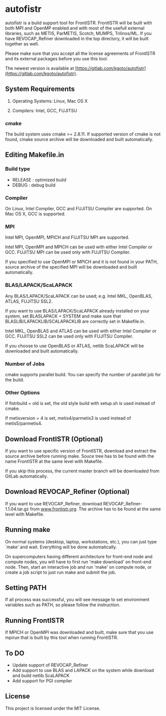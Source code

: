 # autofistr

autofistr is a build support tool for FrontISTR.
FrontISTR will be built with both MPI and OpenMP enabled
and with most of the usefull external libraries, such as METIS, ParMETIS, Scotch, MUMPS, Trilinos/ML.
If you have REVOCAP_Refiner downloaded in the top directory, it will be built together as well.

Please make sure that you accept all the license agreements of FrontISTR and its external packages
before you use this tool.

The newest version is available at [https://gitlab.com/kgoto/autofistr](https://gitlab.com/kgoto/autofistr).

## System Requirements
1. Operating Systems: Linux, Mac OS X

2. Compilers: Intel, GCC, FUJITSU

### cmake
The build system uses cmake >= 2.8.11.
If supported version of cmake is not found, cmake source archive will be downloaded and built automatically.


## Editing Makefile.in

### Build type
- RELEASE : optimized build
- DEBUG : debug build

### Compiler
On Linux, Intel Compiler, GCC and FUJITSU Compiler are supported.
On Mac OS X, GCC is supported.

### MPI
Intel MPI, OpenMPI, MPICH and FUJITSU MPI are supported.

Intel MPI, OpenMPI and MPICH can be used with either Intel Compiler or GCC.
FUJITSU MPI can be used only with FUJITSU Compiler.

If you specified to use OpenMPI or MPICH and it is not found in your PATH,
source archive of the specified MPI will be downloaded and built automatically.

### BLAS/LAPACK/ScaLAPACK
Any BLAS/LAPACK/ScaLAPACK can be used; e.g. Intel MKL, OpenBLAS, ATLAS, FUJITSU SSL2.

If you want to use BLAS/LAPACK/ScaLAPACK already installed on your system, set BLASLAPACK = SYSTEM
and make sure that BLASLIB/LAPACKLIB/SCALAPACKLIB are correctly set in Makefile.in.

Intel MKL, OpenBLAS and ATLAS can be used with either Intel Compiler or GCC.
FUJITSU SSL2 can be used only with FUJITSU Compiler.

If you choose to use OpenBLAS or ATLAS, netlib ScaLAPACK will be downloaded and built automatically.

### Number of Jobs
cmake supports parallel build.
You can specify the number of parallel job for the build.

### Other Options
If fistrbuild = old is set, the old style build with setup.sh is used instead of cmake.

If metisversion = 4 is set, metis4/parmetis3 is used instead of metis5/parmetis4.


## Download FrontISTR (Optional)
If you want to use specific version of FrontISTR, download and extract the source archive before running make.
Souce tree has to be found with the name FrontISTR at the same level with Makefile.

If you skip this process, the current master branch will be downloaded from GitLab automatically.


## Download REVOCAP_Refiner (Optional)
If you want to use REVOCAP_Refiner, download REVOCAP_Refiner-1.1.04.tar.gz from www.frontistr.org.
The archive has to be found at the same level with Makefile.


## Running make
On normal systems (desktop, laptop, workstations, etc.), you can just type `make' and wait.
Everything will be done automatically.

On supercomputers having different architecture for front-end node and compute nodes,
you will have to first run 'make download' on front-end node.
Then, start an interactive job and run 'make' on compute node, or create a job script to just run make and submit the job.


## Setting PATH
If all process was successful, you will see message to set environment variables such as PATH,
so please follow the instruction.


## Running FrontISTR
If MPICH or OpenMPI was downloaded and built, make sure that you use mpirun that is built by this tool
when running FrontISTR.


## To DO
- Update support of REVOCAP_Refiner
- Add support to use BLAS and LAPACK on the system while download and build netlib ScaLAPACK
- Add support for PGI compiler


## License
This project is licensed under the MIT License.
